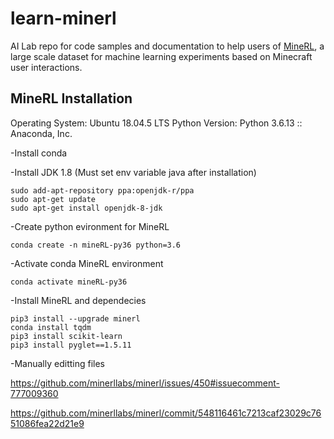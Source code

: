 # learn-minerl
AI Lab repo for code samples and documentation to help users of [MineRL](https://minerl.io), a large scale dataset for machine learning experiments based on Minecraft user interactions.

## MineRL Installation

Operating System: Ubuntu 18.04.5 LTS
Python Version:   Python 3.6.13 :: Anaconda, Inc.

-Install conda

-Install JDK 1.8 (Must set env variable java after installation)
```
sudo add-apt-repository ppa:openjdk-r/ppa
sudo apt-get update
sudo apt-get install openjdk-8-jdk
```

-Create python evironment for MineRL
```
conda create -n mineRL-py36 python=3.6
```

-Activate conda MineRL environment
```
conda activate mineRL-py36
```

-Install MineRL and dependecies
```
pip3 install --upgrade minerl
conda install tqdm
pip3 install scikit-learn
pip3 install pyglet==1.5.11
```

-Manually editting files

https://github.com/minerllabs/minerl/issues/450#issuecomment-777009360

https://github.com/minerllabs/minerl/commit/548116461c7213caf23029c7651086fea22d21e9